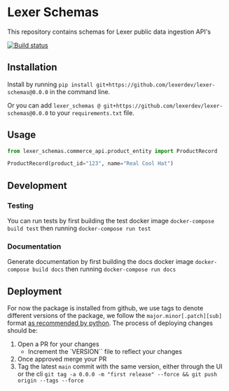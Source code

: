 # Lexer Schemas

This repository contains schemas for Lexer public data ingestion API's

[![Build status](https://badge.buildkite.com/71b600da5678c24261116bf2ba456e9760207385a5d1cce223.svg)](https://buildkite.com/lexer/lexer-schemas)

## Installation
Install by running `pip install git+https://github.com/lexerdev/lexer-schemas@0.0.0` in the command line.

Or you can add `lexer_schemas @ git+https://github.com/lexerdev/lexer-schemas@0.0.0` to your `requirements.txt` file.

## Usage
```python
from lexer_schemas.commerce_api.product_entity import ProductRecord

ProductRecord(product_id="123", name="Real Cool Hat")
```

## Development

### Testing
You can run tests by first building the test docker image `docker-compose build test` then running `docker-compose run test`

### Documentation
Generate documentation by first building the docs docker image `docker-compose build docs` then running `docker-compose run docs`

## Deployment
For now the package is installed from github, we use tags to denote different versions of the package, we follow the `major.minor[.patch][sub]` format [as recommended by python](https://docs.python.org/3/distutils/setupscript.html#additional-meta-data).
The process of deploying changes should be:
1. Open a PR for your changes
    - Increment the `VERSION`` file to reflect your changes
2. Once approved merge your PR
3. Tag the latest `main` commit with the same version, either through the UI or the cli `git tag -a 0.0.0 -m "first release" --force && git push origin --tags --force`
